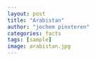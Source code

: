 ```yaml
---
layout: post
title: "Arabistan"
author: "jochem pinxteren"
categories: facts
tags: [sample]
image: arabistan.jpg
---
```

